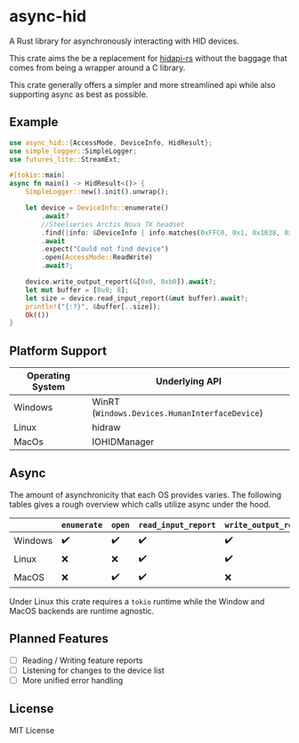 # async-hid
A Rust library for asynchronously interacting with HID devices. 

This crate aims the be a replacement for [hidapi-rs](https://github.com/ruabmbua/hidapi-rs) without the baggage that comes from being a wrapper around a C library.

This crate generally offers a simpler and more streamlined api while also supporting async as best as possible. 

## Example

```rust
use async_hid::{AccessMode, DeviceInfo, HidResult};
use simple_logger::SimpleLogger;
use futures_lite::StreamExt;

#[tokio::main]
async fn main() -> HidResult<()> {
    SimpleLogger::new().init().unwrap();

    let device = DeviceInfo::enumerate()
        .await?
        //Steelseries Arctis Nova 7X headset
        .find(|info: &DeviceInfo | info.matches(0xFFC0, 0x1, 0x1038, 0x2206))
        .await
        .expect("Could not find device")
        .open(AccessMode::ReadWrite)
        .await?;

    device.write_output_report(&[0x0, 0xb0]).await?;
    let mut buffer = [0u8; 8];
    let size = device.read_input_report(&mut buffer).await?;
    println!("{:?}", &buffer[..size]);
    Ok(())
}
```


## Platform Support

| Operating System | Underlying API                                 |
|------------------|------------------------------------------------|
| Windows          | WinRT (`Windows.Devices.HumanInterfaceDevice`) |
| Linux            | hidraw                                         |
| MacOs            | IOHIDManager                                   |


## Async
The amount of asynchronicity that each OS provides varies. The following tables gives a rough overview which calls utilize async under the hood.

|         | `enumerate` | `open` | `read_input_report` | `write_output_report` |
|---------|-------------|--------|---------------------|-----------------------|
| Windows | ✔️          | ✔️     | ✔️                  | ✔️                    |
| Linux   | ❌           | ❌      | ✔️                  | ✔️                    |
| MacOS   | ❌           | ✔️     | ✔️                  | ❌                     |

Under Linux this crate requires a `tokio` runtime while the Window and MacOS backends are runtime agnostic.

## Planned Features
- [ ] Reading / Writing feature reports
- [ ] Listening for changes to the device list
- [ ] More unified error handling

## License
MIT License